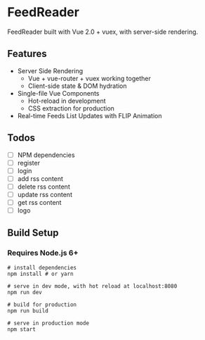# FeedReader
FeedReader built with Vue 2.0 + vuex, with server-side rendering.
## Features
- Server Side Rendering
    - Vue + vue-router + vuex working together
    - Client-side state & DOM hydration
- Single-file Vue Components
    - Hot-reload in development
    - CSS extraction for production
- Real-time Feeds List Updates with FLIP Animation
## Todos
- [ ] NPM dependencies
- [ ] register
- [ ] login
- [ ] add rss content
- [ ] delete rss content
- [ ] update rss content
- [ ] get rss content
- [ ] logo 
## Build Setup
### Requires Node.js 6+
```
# install dependencies
npm install # or yarn

# serve in dev mode, with hot reload at localhost:8080
npm run dev

# build for production
npm run build

# serve in production mode
npm start
```

